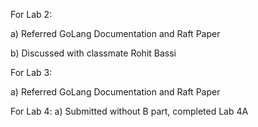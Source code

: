 For Lab 2:

a) Referred GoLang Documentation and Raft Paper

b) Discussed with classmate Rohit Bassi


For Lab 3:

a) Referred GoLang Documentation and Raft Paper


For Lab 4:
a) Submitted without B part, completed Lab 4A
